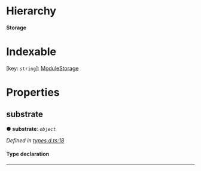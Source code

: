 

# Hierarchy

**Storage**

# Indexable

\[key: `string`\]:&nbsp;[ModuleStorage](_types_d_.modulestorage.md)
# Properties

<a id="substrate"></a>

##  substrate

**● substrate**: *`object`*

*Defined in [types.d.ts:18](https://github.com/polkadot-js/api/blob/7180f89/packages/type-storage/src/types.d.ts#L18)*

#### Type declaration

___

